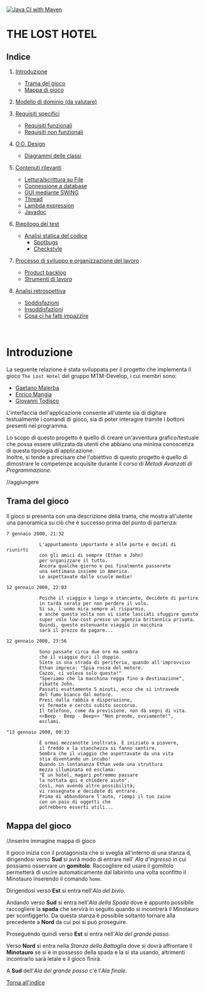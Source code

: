 [![Java CI with Maven](https://github.com/MTM-Develop/TheLostHotel/actions/workflows/maven.yml/badge.svg)](https://github.com/MTM-Develop/TheLostHotel/actions/workflows/maven.yml)

# THE LOST HOTEL

## Indice

1. [Introduzione](#Introduzione)
    - [Trama del gioco](#Trama-del-gioco) <br>
    - [Mappa di gioco](#Mappa-di-gioco) <br>
    
2. [Modello di dominio (da valutare)](#Modello-di-dominio)

3. [Requisiti specifici](#Requisiti-specifici)
    - [Requisiti funzionali](#Requisiti-funzionali) <br>
    - [Requisiti non funzionali](#Requisiti-non-funzionali)

4. [O.O. Design](#OO-Design)
    - [Diagrammi delle classi](#Diagrammi-delle-classi)

5. [Contenuti rilevanti](#Contenuti-rilevanti)
    - [Lettura/scrittura su File](#Lettura-scrittura-su-File) <br>
    - [Connessione a database](#Connessione-a-database) <br>
    - [GUI mediante SWING](#GUI-mediante-SWING) <br>
    - [Thread](#Thread) <br>
    - [Lambda expression](#Lambda-expression) <br>
    - [Javadoc](#Javadoc) 

6. [Riepilogo dei test](#Riepilogo-dei-test)
    - [Analisi statica del codice](#Analisi-statica-del-codice)
        - [Spotbugs](#Spotbugs) <br>
        - [Checkstyle](#Checkstyle)
    
7. [Processo di sviluppo e organizzazione del lavoro](#Processo-di-sviluppo-e-organizzazione-del-lavoro)
    - [Product backlog](#Product-backlog) <br>
    - [Strumenti di lavoro](#Strumenti-di-lavoro)

8. [Analisi retrospettiva](#Analisi-retrospettiva)
    - [Soddisfazioni](#Soddisfazioni) <br>
    - [Insoddisfazioni](#Insoddisfazioni) <br>
    - [Cosa ci ha fatti impazzire](#Cosa-ci-ha-fatto-impazzire)

<br>

# Introduzione

La seguente relazione è stata sviluppata per il progetto che implementa il gioco <code>The Lost Hotel</code> del gruppo MTM-Develop, i cui membri sono:
- [Gaetano Malerba](https://github.com/GaeMale)
- [Enrico Mangia](https://github.com/EnMa4) 
- [Giovanni Todisco](https://github.com/GioTod) <br> 
  
<p>L'interfaccia dell'applicazione consente all'utente sia di digitare testualmente i comandi di gioco, sia di poter interagire tramite i bottoni presenti nel programma.</p>   
<p>Lo scopo di questo progetto è quello di creare un'avventura grafico/testuale che possa essere utilizzata da utenti che abbiano 
una minima conoscenza di questa tipologia di applicazione.<br> Inoltre, si tende a precisare che l'obiettivo di questo progetto è quello di dimostrare le competenze acquisite durante il corso di <i>Metodi Avanzati di Programmazione</i>.</p>  //aggiungere

## Trama del gioco
Il gioco si presenta con una descrizione della trama, che mostra all'utente una panoramica su ciò che è successo prima del punto di partenza:

    7 gennaio 2000, 21:32

                L'appuntamento importante è alle porte e decidi di riunirti 
                con gli amici di sempre (Ethan e John)
                per organizzare il tutto.
                Ancora qualche giorno e poi finalmente passerete 
                una settimana insieme in America.
                Lo aspettavate dalle scuole medie!

    12 gennaio 2000, 22:03
        
                Poichè il viaggio è lungo e stancante, decidete di partire
                in tarda serata per non perdere il volo.
                Si sa, l'uomo mira sempre al risparmio,
                e anche questa volta non vi siete lasciati sfuggire questo
                super volo low-cost presso un'agenzia britannica privata.
                Quindi, questo estenuante viaggio in macchina 
                sarà il prezzo da pagare...

    12 gennaio 2000, 23:56
        
                Sono passate circa due ore ma sembra 
                che il viaggio duri il doppio.
                Siete in una strada di periferia, quando all'improvviso
                Ethan impreca: "Spia rossa del motore.
                Cazzo, ci voleva solo questa!"
                "Speriamo che la macchina regga fino a destinazione",
                ribatte John.
                Passati esattamente 5 minuti, ecco che si intravede
                del fumo bianco dal motore.
                Presi dalla rabbia e disperazione,
                vi fermate e cerchi subito soccorso.
                Il telefono, come da previsione, non dà segni di vita.
                <<Beep - Beep - Beep>> "Non prende, ovviamente!",
                esclami.

    "13 gennaio 2000, 00:33

                È ormai mezzanotte inoltrata. È iniziato a piovere,
                il freddo e la stanchezza si fanno sentire.
                Sembra che il viaggio che aspettavate da una vita 
                stia diventando un incubo!
                Quando in lontananza Ethan vede una struttura 
                mezza illuminata ed esclama:
                "È un hotel, magari potremmo passare 
                la nottata qui e chiedere aiuto".
                Così, non avendo altre possibilità,
                vi rassegnate e decidete di entrare.
                Prima di abbandonare l'auto, riempi il tuo zaino 
                con un paio di oggetti che
                potrebbero esserti utili...


## Mappa del gioco  
//inserire immagine mappa di gioco
<p>Il gioco inizia con il protagonista che si sveglia all'interno di una stanza d, dirigendosi verso <b>Sud</b> si avrà modo di entrare nell'
<em>Ala d'ingresso</em> in cui possiamo osservare un <b>gomitolo</b>. Raccogliere ed usare il gomitolo permetterà di 
uscire automaticamente dal labirinto una volta sconfitto il Minotauro inserendo il comando <code>home</code>.</p>
<p>Dirigendosi verso <b>Est</b> si entra nell'<em>Ala del bivio</em>.</p>
<p>Andando verso <b>Sud</b> si entra nell'<em>Ala della Spada</em> dove è appunto possibile raccogliere la <b>spada</b> 
che servirà in seguito quando si incontrerà il Minotauro per sconfiggerlo. Da questa stanza è possibile soltanto tornare 
alla precedente a <b>Nord</b> da cui poi si può proseguire.</p>
<p>Proseguendo quindi verso <b>Est</b> si entra nell'<em>Ala del grande passo</em>.</p>
<p>Verso <b>Nord</b> si entra nella <em>Stanza della Battaglia</em> dove si dovrà affrontare il <b>Minotauro</b> se si è 
in possesso della spada e la si sta usando, altrimenti incontrarlo sarà letale e il gioco finirà.</p>
<p>A <b>Sud</b> dell'<em>Ala del grande passo</em> c'è l'<em>Ala finale</em>.

[Torna all'indice](#Indice)